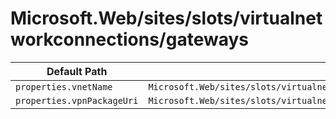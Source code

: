 # Microsoft.Web/sites/slots/virtualnetworkconnections/gateways

| Default Path | Alias |
|---|---|
| `properties.vnetName` | `Microsoft.Web/sites/slots/virtualnetworkconnections/gateways/vnetName` |
| `properties.vpnPackageUri` | `Microsoft.Web/sites/slots/virtualnetworkconnections/gateways/vpnPackageUri` |

